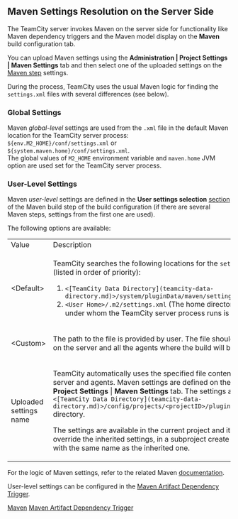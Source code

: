 [//]: # (title: Maven Server-Side Settings)
[//]: # (auxiliary-id: Maven Server-Side Settings)

## Maven Settings Resolution on the Server Side

The TeamCity server invokes Maven on the server side for functionality like Maven dependency triggers and the Maven model display on the __Maven__ build configuration tab.

You can upload Maven settings using the __Administration | Project Settings | Maven Settings__ tab and then select one of the uploaded settings on the [Maven step](maven.md) settings.

During the process, TeamCity uses the usual Maven logic for finding the `settings.xml` files with several differences (see below). 

### Global Settings

Maven _global-level_ settings are used from the `.xml` file in the default Maven location for the TeamCity server process: `${env.M2_HOME}/conf/settings.xml` or `${system.maven.home}/conf/settings.xml`.   
The global values of `M2_HOME` environment variable and `maven.home` JVM option are used set for the TeamCity server process.

### User-Level Settings

Maven _user-level_ settings are defined in the __User settings selection__ [section](maven.md#User+Settings) of the Maven build step of the build configuration (if there are several Maven steps, settings from the first one are used).

The following options are available: 

<table><tr>

<td>
Value

</td>

<td>
Description

</td></tr><tr>

<td>

&lt;Default&gt;

</td>

<td>


TeamCity searches the following locations for the `settings.xml` file (listed in order of priority):

1. `<[TeamCity Data Directory](teamcity-data-directory.md)>/system/pluginData/maven/settings.xml`
2. `<User Home>/.m2/settings.xml` (The home directory of the user under whom the TeamCity server process runs is used)


</td></tr><tr>

<td>

&lt;Custom&gt;

</td>

<td>

The path to the file is provided by user. The file should be available both on the server and all the agents where the build will be run.

</td></tr><tr>

<td>

Uploaded settings name

</td>

<td>

TeamCity automatically uses the specified file content both on the server and agents. Maven settings are defined on the project level: the __Project Settings__ | __Maven Settings__ tab. The settings are stored in the `<[TeamCity Data Directory](teamcity-data-directory.md)>/config/projects/<projectID>/pluginData/mavenSettings` directory.

<note>

The settings are available in the current project and its subprojects. To override the inherited settings, in a subproject create a new settings file with the same name as the inherited one.
</note>

</td></tr></table>

For the logic of Maven settings, refer to the related Maven [documentation](https://maven.apache.org/settings.html).

User-level settings can be configured in the [Maven Artifact Dependency Trigger](configuring-maven-triggers.md#Maven+Artifact+Dependency+Trigger).

 <seealso>
        <category ref="admin-guide">
            <a href="maven.md">Maven</a>
            <a href="configuring-maven-triggers.md">Maven Artifact Dependency Trigger</a>
        </category>
</seealso>
